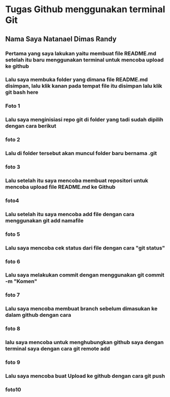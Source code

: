 # Tugas Github menggunakan terminal Git

## Nama Saya Natanael Dimas Randy

### Pertama yang saya lakukan yaitu membuat file README.md setelah itu baru menggunakan terminal untuk mencoba upload ke github

### Lalu saya membuka folder yang dimana file README.md disimpan, lalu klik kanan pada tempat file itu disimpan lalu klik git bash here
### Foto 1

### Lalu saya menginisiasi repo git di folder yang tadi sudah dipilih dengan cara berikut

### foto 2

### Lalu di folder tersebut akan muncul folder baru bernama .git

### foto 3

### Lalu setelah itu saya mencoba membuat repositori untuk mencoba upload file README.md ke Github

### foto4

### Lalu setelah itu saya mencoba add file dengan cara menggunakan git add namafile

### foto 5

### Lalu saya mencoba cek status dari file dengan cara "git status"

### foto 6

### Lalu saya melakukan commit dengan menggunakan git commit -m "Komen"

### foto 7

### Lalu saya mencoba membuat branch sebelum dimasukan ke dalam github dengan cara 

### foto 8

### lalu saya mencoba untuk menghubungkan github saya dengan terminal saya dengan cara git remote add

### foto 9

### Lalu saya mencoba buat Upload ke github dengan cara git push

### foto10
